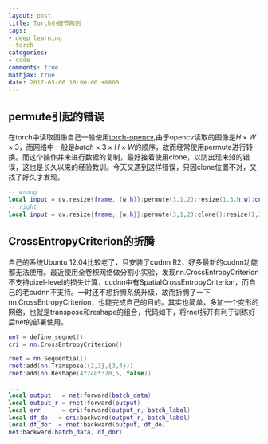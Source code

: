 ```yaml
---
layout: post
title: Torch小细节两则
tags:
- deep learning
- torch
categories:
- code
comments: true
mathjax: true
date: 2017-05-06 16:00:00 +0800
---
```

## permute引起的错误
在torch中读取图像自己一般使用[torch-opencv](https://github.com/VisionLabs/torch-opencv),由于opencv读取的图像是$H \times W \times 3$，而网络中一般是$batch \times 3 \times H \times W$的顺序，故而经常使用permute进行转换。而这个操作并未进行数据的复制，最好接着使用clone，以防出现未知的错误，这也是长久以来的经验教训。今天又遇到这样错误，只因clone位置不对，又找了好久才发现。

```lua
-- wrong
local input = cv.resize{frame, {w,h}}:permute(3,1,2):resize(1,3,h,w):cuda():clone()
-- right
local input = cv.resize{frame, {w,h}}:permute(3,1,2):clone():resize(1,3,h,w):cuda()

```

## CrossEntropyCriterion的折腾
自己的系统Ubuntu 12.04比较老了，只安装了cudnn R2，好多最新的cudnn功能都无法使用。最近使用全卷积网络做分割小实验，发现nn.CrossEntropyCriterion不支持pixel-level的损失计算，cudnn中有SpatialCrossEntropyCriterion，而自己的老cudnn不支持。一时还不想折腾系统升级，故而折腾了一下nn.CrossEntropyCriterion，也能完成自己的目的。其实也简单，多加一个变形的网络，也就是transpose和reshape的组合，代码如下，将rnet拆开有利于训练好后net的部署使用。

```lua
net = define_segnet()
cri = nn.CrossEntropyCriterion()

rnet = nn.Sequential()
rnet:add(nn.Transpose({2,3},{3,4}))
rnet:add(nn.Reshape(4*240*320,5, false))

...
local output   = net:forward(batch_data)
local output_r = rnet:forward(output)
local err      = cri:forward(output_r, batch_label)
local df_do   = cri:backward(output_r, batch_label)
local df_dor  = rnet:backward(output, df_do)
net:backward(batch_data, df_dor)

```